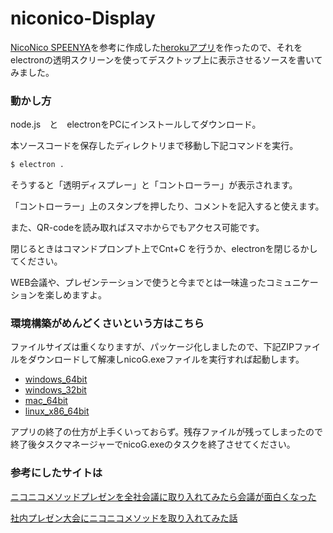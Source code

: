 # niconico-Display

[NicoNico SPEENYA](https://github.com/chimerast/niconico-speenya)を参考に作成した[herokuアプリ](https://nico-chat.herokuapp.com/controller/)を作ったので、それをelectronの透明スクリーンを使ってデスクトップ上に表示させるソースを書いてみました。

### 動かし方

node.js　と　electronをPCにインストールしてダウンロード。

本ソースコードを保存したディレクトリまで移動し下記コマンドを実行。

```bash
$ electron .
```

そうすると「透明ディスプレー」と「コントローラー」が表示されます。

「コントローラー」上のスタンプを押したり、コメントを記入すると使えます。

また、QR-codeを読み取ればスマホからでもアクセス可能です。

閉じるときはコマンドプロンプト上でCnt+C を行うか、electronを閉じるかしてください。

WEB会議や、プレゼンテーションで使うと今までとは一味違ったコミュニケーションを楽しめますよ。

### 環境構築がめんどくさいという方はこちら

ファイルサイズは重くなりますが、パッケージ化しましたので、下記ZIPファイルをダウンロードして解凍しnicoG.exeファイルを実行すれば起動します。

* [windows_64bit](app/nicoG-win32-x64.zip)
* [windows_32bit](app/nicoG-win32-ia32.zip)
* [mac_64bit](app/nicoG-darwin-x64.zip)
* [linux_x86_64bit](app/nicoG-linux-x64.zip)


アプリの終了の仕方が上手くいっておらず。残存ファイルが残ってしまったので終了後タスクマネージャーでnicoG.exeのタスクを終了させてください。

### 参考にしたサイトは

[ニコニコメソッドプレゼンを全社会議に取り入れてみたら会議が面白くなった](http://tech.uzabase.com/entry/2015/06/01/143202)

[社内プレゼン大会にニコニコメソッドを取り入れてみた話](http://atoms.loftwork.jp/20170925_nicomethod/)

